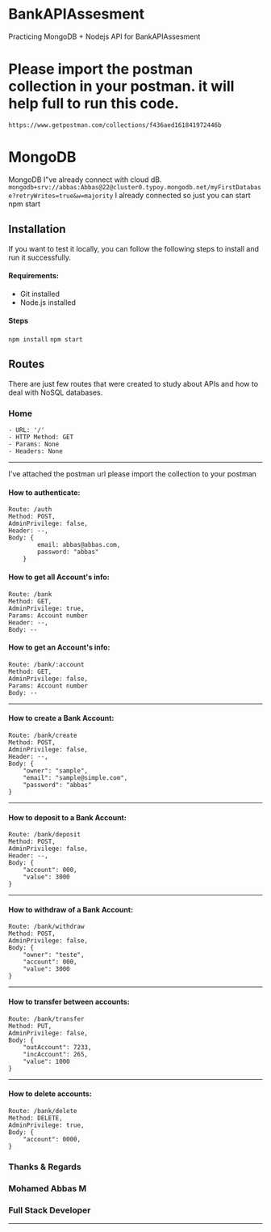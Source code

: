 # BankAPIAssesment

Practicing MongoDB + Nodejs API for BankAPIAssesment

# Please import the postman collection in your postman. it will help full to run this code.
``` https://www.getpostman.com/collections/f436aed161841972446b ```

# MongoDB 

MongoDB I"ve already connect with cloud dB. 
``` mongodb+srv://abbas:Abbas@22@cluster0.typoy.mongodb.net/myFirstDatabase?retryWrites=true&w=majority ```
I already connected so just you can start npm start

## Installation

If you want to test it locally, you can follow the following steps to install and run it successfully.

#### Requirements:

- Git installed
- Node.js installed

#### Steps

```npm install```
```npm start```

## Routes

There are just few routes that were created to study about APIs and how to deal with NoSQL databases.

### Home
```
- URL: '/'
- HTTP Method: GET
- Params: None
- Headers: None
```

___

I've attached the postman url please import the collection to your postman

#### How to authenticate:
```
Route: /auth
Method: POST,
AdminPrivilege: false,
Header: --,
Body: {
        email: abbas@abbas.com,
        password: "abbas"
    }
```

#### How to get all Account's info:
```
Route: /bank
Method: GET,
AdminPrivilege: true,
Params: Account number
Header: --,
Body: --
```

#### How to get an Account's info:
```
Route: /bank/:account
Method: GET,
AdminPrivilege: false,
Params: Account number
Body: --
```


___
#### How to create a Bank Account:
```
Route: /bank/create
Method: POST,
AdminPrivilege: false,
Header: --,
Body: {
    "owner": "sample",
    "email": "sample@simple.com",
    "password": "abbas"
}
```

___
#### How to deposit to a Bank Account:
```
Route: /bank/deposit
Method: POST,
AdminPrivilege: false,
Header: --,
Body: {
    "account": 000,
    "value": 3000
}
```

___
#### How to withdraw of a Bank Account:
```
Route: /bank/withdraw
Method: POST,
AdminPrivilege: false,
Body: {
    "owner": "teste",
    "account": 000,
    "value": 3000
}
```

___
#### How to transfer between accounts:
```
Route: /bank/transfer
Method: PUT,
AdminPrivilege: false,
Body: {
    "outAccount": 7233,
    "incAccount": 265,
    "value": 1000
}
```
___
#### How to delete accounts:
```
Route: /bank/delete
Method: DELETE,
AdminPrivilege: true,
Body: {
    "account": 0000,
}
```


### Thanks & Regards
### Mohamed Abbas M
### Full Stack Developer
___

